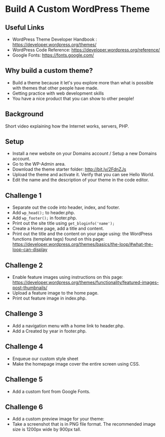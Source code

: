 # Build A Custom WordPress Theme

## Useful Links
* WordPress Theme Developer Handbook : https://developer.wordpress.org/themes/
* WordPress Code Reference: https://developer.wordpress.org/reference/
* Google Fonts: https://fonts.google.com/

## Why build a custom theme?
* Build a theme because it let's you explore more than what is possible with themes that other people have made.
* Getting practice with web development skills
* You have a nice product that you can show to other people!

## Background
Short video explaining how the Internet works, servers, PHP.

## Setup
* Install a new website on your Domains account / Setup a new Domains account.
* Go to the WP-Admin area. 
* Download the theme starter folder: http://bit.ly/2FdnZJs
* Upload the theme and activate it. Verify that you can see Hello World.
* Edit the name and the description of your theme in the code editor.

## Challenge 1
* Separate out the code into header, index, and footer.
* Add `wp_head();` to header.php.
* Add `wp_footer();` in footer.php.
* Print out the site title using `get_bloginfo('name');`
* Create a Home page, add a title and content.
* Print out the title and the content on your page using: the WordPress functions (template tags) found on this page: https://developer.wordpress.org/themes/basics/the-loop/#what-the-loop-can-display

## Challenge 2
* Enable feature images using instructions on this page: https://developer.wordpress.org/themes/functionality/featured-images-post-thumbnails/
* Upload a feature image to the home page.
* Print out feature image in index.php.

## Challenge 3
* Add a navigation menu with a home link to header.php.
* Add a Created by year in footer.php.

## Challenge 4
* Enqueue our custom style sheet
* Make the homepage image cover the entire screen using CSS.

## Challenge 5
* Add a custom font from Google Fonts.

## Challenge 6 
* Add a custom preview image for your theme: 
* Take a screenshot that is in PNG file format. The recommended image size is 1200px wide by 900px tall.



